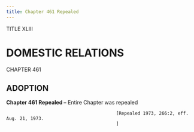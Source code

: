 ```yaml
---
title: Chapter 461 Repealed
---
```


TITLE XLIII
                                             
DOMESTIC RELATIONS
==================

CHAPTER 461
                                             
ADOPTION
------------

**Chapter 461 Repealed –** Entire Chapter was repealed


                                             [Repealed 1973, 266:2, eff. Aug. 21, 1973.
                                             ]
